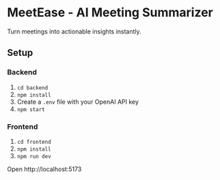 # MeetEase - AI Meeting Summarizer

Turn meetings into actionable insights instantly.

## Setup

### Backend
1. `cd backend`
2. `npm install`
3. Create a `.env` file with your OpenAI API key
4. `npm start`

### Frontend
1. `cd frontend`
2. `npm install`
3. `npm run dev`

Open http://localhost:5173
